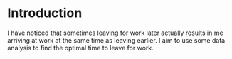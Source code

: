 # Introduction

I have noticed that sometimes leaving for work later actually results in me arriving at work at the same time as leaving earlier. I aim to use some data analysis to find the optimal time to leave for work. 